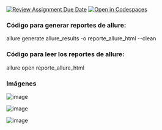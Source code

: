 [![Review Assignment Due Date](https://classroom.github.com/assets/deadline-readme-button-22041afd0340ce965d47ae6ef1cefeee28c7c493a6346c4f15d667ab976d596c.svg)](https://classroom.github.com/a/vK6WBQ1t)
[![Open in Codespaces](https://classroom.github.com/assets/launch-codespace-2972f46106e565e64193e422d61a12cf1da4916b45550586e14ef0a7c637dd04.svg)](https://classroom.github.com/open-in-codespaces?assignment_repo_id=15560930)
### Código para generar reportes de allure:

allure generate allure_results -o reporte_allure_html --clean

### Código para leer los reportes de allure:

allure open reporte_allure_html

### Imágenes

![image](https://github.com/user-attachments/assets/75c306ea-bf11-40bd-9b96-756cb193ffe3)

![image](https://github.com/user-attachments/assets/fd6c9678-f0c0-459f-8cb5-96502005c4b8)

![image](https://github.com/user-attachments/assets/bddfe637-10b3-408b-be32-95cd1c666716)

